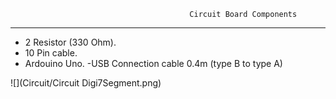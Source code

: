                                             Circuit Board Components 
-----------------------------------
- 2 Resistor (330 Ohm).
- 10 Pin cable.
- Ardouino Uno. 
-USB Connection cable 0.4m (type B to type A)

![](Circuit/Circuit Digi7Segment.png)

